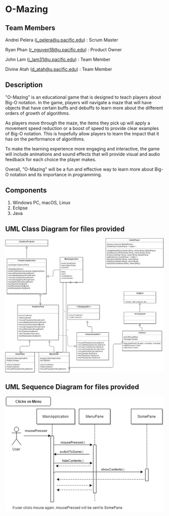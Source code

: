 # O-Mazing
## Team Members

Andrei Pelera (j_pelera@u.pacific.edu) : Scrum Master

Ryan Phan (r_nguyen18@u.pacific.edu) : Product Owner

John Lam (j_lam31@u.pacific.edu) : Team Member

Divine Atah (d_atah@u.pacific.edu) : Team Member 

## Description
"O-Mazing" is an educational game that is designed to teach players about Big-O notation. In the game, players will navigate a maze that will have objects that have certain buffs and debuffs to learn more about the different orders of growth of algorithms. 

As players move through the maze, the items they pick up will apply a movement speed reduction or a boost of speed to provide clear examples of Big-O notation. This is hopefully allow players to learn the impact that it has on the performance of algorithms.

To make the learning experience more engaging and interactive, the game will include animations and sound effects that will provide visual and audio feedback for each choice the player makes.

Overall, "O-Mazing" will be a fun and effective way to learn more about Big-O notation and its importance in programming.

## Components
1. Windows PC, macOS, Linux
2. Eclipse
3. Java

## UML Class Diagram for files provided
![](media/55GroupProjectUML.jpg)

## UML Sequence Diagram for files provided
![](media/55GroupProjectSequenceDiagram.png)
